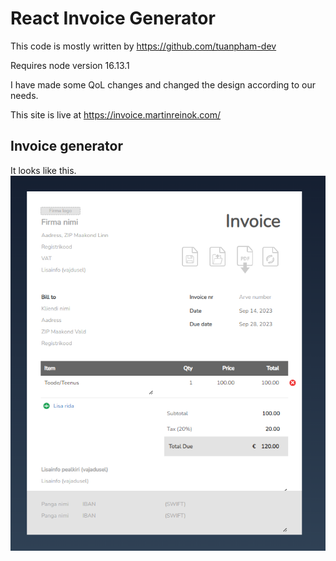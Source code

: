 # React Invoice Generator

This code is mostly written by https://github.com/tuanpham-dev  

Requires node version 16.13.1

I have made some QoL changes and changed the design according to our needs.

This site is live at https://invoice.martinreinok.com/

## Invoice generator
It looks like this.
![InvoiceGenerator](./screenshot.png)
